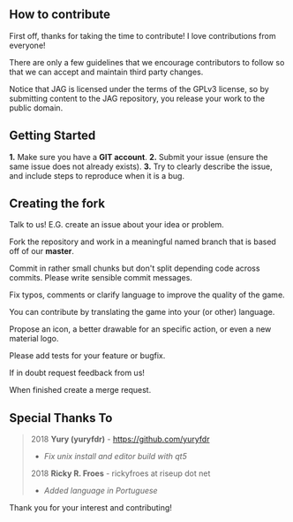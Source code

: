 **How to contribute**
---------------------

First off, thanks for taking the time to contribute! I love contributions from everyone!

There are only a few guidelines that we encourage contributors to follow
so that we can accept and maintain third party changes.

Notice that JAG is licensed under the terms of the GPLv3 license,
so by submitting content to the JAG repository, you release your work
to the public domain.

**Getting Started**
-------------------

**1.** Make sure you have a **GIT account**.
**2.** Submit your issue (ensure the same issue does not already exists).
**3.** Try to clearly describe the issue, and include steps to reproduce
when it is a bug.

**Creating the fork**
---------------------

Talk to us! E.G. create an issue about your idea or problem.

Fork the repository and work in a meaningful named branch that is
based off of our **master**.

Commit in rather small chunks but don't split depending code across commits.
Please write sensible commit messages.

Fix typos, comments or clarify language to improve the quality of the game.

You can contribute by translating the game into your (or other) language.

Propose an icon, a better drawable for an specific action, or even
a new material logo.

Please add tests for your feature or bugfix.

If in doubt request feedback from us!

When finished create a merge request.

**Special Thanks To**
---------------------

> 2018 **Yury (yuryfdr)** - https://github.com/yuryfdr
> - _Fix unix install and editor build with qt5_
> 
> 2018 **Ricky R. Froes** - rickyfroes at riseup dot net
> - _Added language in Portuguese_

Thank you for your interest and contributing!
